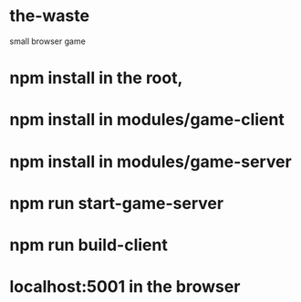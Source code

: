 # the-waste
small browser game

# npm install in the root,
# npm install in modules/game-client
# npm install in modules/game-server

# npm run start-game-server
# npm run build-client

# localhost:5001 in the browser
